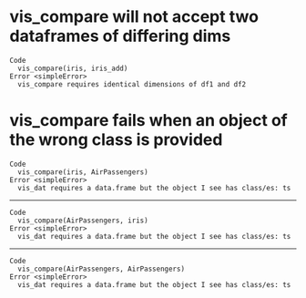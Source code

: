 # vis_compare will not accept two dataframes of differing dims

    Code
      vis_compare(iris, iris_add)
    Error <simpleError>
      vis_compare requires identical dimensions of df1 and df2

# vis_compare fails when an object of the wrong class is provided

    Code
      vis_compare(iris, AirPassengers)
    Error <simpleError>
      vis_dat requires a data.frame but the object I see has class/es: ts

---

    Code
      vis_compare(AirPassengers, iris)
    Error <simpleError>
      vis_dat requires a data.frame but the object I see has class/es: ts

---

    Code
      vis_compare(AirPassengers, AirPassengers)
    Error <simpleError>
      vis_dat requires a data.frame but the object I see has class/es: ts

